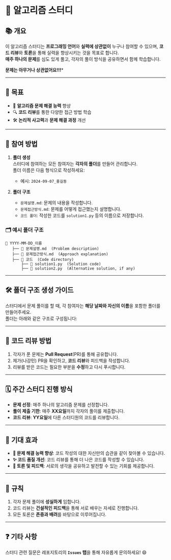 # 🚀 알고리즘 스터디

## 📚 개요
이 알고리즘 스터디는 **프로그래밍 언어**와 **실력에 상관없이** 누구나 참여할 수 있으며, **코드 리뷰**와 **토론**을 통해 실력을 향상시키는 것을 목표로 합니다.  
**매주 하나의 문제**를 심도 있게 풀고, 각자의 풀이 방식을 공유하면서 함께 학습합니다.


**문제는 아무거나 상관없어요!!!***

---

## 🎯 목표
- 🧠 **알고리즘 문제 해결 능력** 향상
- 🔍 **코드 리뷰**를 통한 다양한 접근 방법 학습
- 🛠 **논리적 사고력**과 **문제 해결 과정** 개선

---

## 📝 참여 방법

1. **폴더 생성**  
   스터디에 참여하는 모든 참여자는 **각자의 폴더**를 만들어 관리합니다.  
   폴더 이름은 다음 형식으로 작성하세요:
   - 예시: `2024-09-07_홍길동`

2. **폴더 구조**
   - `문제설명.md`: 문제의 내용을 작성합니다.
   - `문제접근방식.md`: 문제를 어떻게 접근했는지 설명합니다.
   - `코드 폴더`: 작성한 코드를 `solution1.py` 등의 이름으로 저장합니다.

### 🗂 예시 폴더 구조

```
📂 YYYY-MM-DD_이름
   ├── 📄 문제설명.md  (Problem description)
   ├── 📄 문제접근방식.md  (Approach explanation)
   ├── 📂 코드  (Code directory)
       ├── 📄 solution1.py  (Solution code)
       ├── 📄 solution2.py  (Alternative solution, if any)
```

---

## 🛠 폴더 구조 생성 가이드
스터디에서 문제 풀이를 할 때, 각 참여자는 **해당 날짜와 자신의 이름**을 포함한 폴더를 만들어주세요.  
폴더는 아래와 같은 구조로 구성됩니다:

---

## 🔄 코드 리뷰 방법
1. 각자가 푼 문제는 **Pull Request**(PR)를 통해 공유합니다.
2. 제가(나강민) PR을 확인하고, **코드 리뷰**와 피드백을 작성합니다.
3. 리뷰를 받은 코드는 필요한 부분을 **수정**하고 다시 푸시합니다.

---

## 🗓 주간 스터디 진행 방식
- **문제 선정**: 매주 하나의 알고리즘 문제를 선정합니다.
- **풀이 제출 기한**: 매주 **XX요일**까지 각자의 풀이를 제출합니다.
- **코드 리뷰**: **YY요일**에 다른 스터디원의 코드를 리뷰합니다.

---

## 🎉 기대 효과
- **🧩 문제 해결 능력 향상**: 코드 작성의 대한 자신만의 습관을 같이 찾아볼 수 있습니다.
- **✨ 코드 품질 개선**: 코드 리뷰를 통해 더 나은 코드를 작성할 수 있습니다.
- **💬 토론 및 피드백**: 서로의 생각을 공유하고 발전할 수 있는 기회를 제공합니다.

---

## 📜 규칙
1. 각자 문제 풀이에 **성실하게** 임합니다.
2. 코드 리뷰는 **건설적인 피드백**을 통해 서로 배우는 자세로 진행합니다.
3. 모든 토론은 **존중과 배려**를 바탕으로 이루어집니다.

---

## ❓ 기타 사항
스터디 관련 질문은 레포지토리의 **`Issues` 탭**을 통해 자유롭게 문의하세요! 😄
